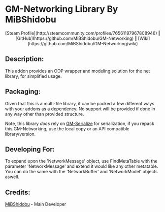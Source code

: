 GM-Networking Library By MiBShidobu
===

<center>[Steam Profile](http://steamcommunity.com/profiles/76561197967808946) &#x02016; [GitHub](https://github.com/MiBShidobu/GM-Networking) &#x02016; [Wiki](https://github.com/MiBShidobu/GM-Networking/wiki)</center>

## Description: ##
This addon provides an OOP wrapper and modeling solution for the net library, for simplified usage.

## Packaging: ##
Given that this is a multi-file library, it can be packed a few different ways with your addons as a dependency. No support will be provided if done in any way other than provided structure.

Note, this library *does* rely on [GM-Serialize](https://github.com/MiBShidobu/GM-Serialize) for serialization, if you repack this GM-Networking, use the local copy or an API compatible library/version.

## Developing For: ##
To expand upon the 'NetworkMessage' object, use FindMetaTable with the parameter 'NetworkMessage' and extend it would like any other metatable. You can do the same with the 'NetworkBuffer' and 'NetworkModel' objects aswell.

## Credits: ##
[MiBShidobu](http://steamcommunity.com/profiles/76561197967808946) - Main Developer